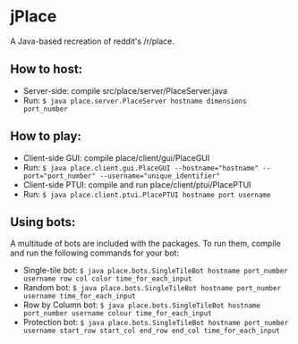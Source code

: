 # jPlace
A Java-based recreation of reddit's /r/place.

## How to host:
* Server-side: compile src/place/server/PlaceServer.java
* Run: 
`$ java place.server.PlaceServer hostname dimensions port_number`

## How to play:
* Client-side GUI: compile place/client/gui/PlaceGUI
* Run:
`$ java place.client.gui.PlaceGUI --hostname="hostname" --port="port_number" --username="unique_identifier"`
* Client-side PTUI: compile and run place/client/ptui/PlacePTUI
* Run:
`$ java place.client.ptui.PlacePTUI hostname port username`

## Using bots:
A multitude of bots are included with the packages. To run them, compile and run the following commands for your bot:
* Single-tile bot:
`$ java place.bots.SingleTileBot hostname port_number username row col color time_for_each_input`
* Random bot:
`$ java place.bots.SingleTileBot hostname port_number username time_for_each_input`
* Row by Column bot:
`$ java place.bots.SingleTileBot hostname port_number username colour time_for_each_input`
* Protection bot:
`$ java place.bots.SingleTileBot hostname port_number username start_row start_col end_row end_col time_for_each_input`
